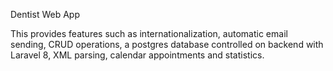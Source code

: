 Dentist Web App

This provides features such as 
internationalization, 
automatic email sending, 
CRUD operations, 
a postgres database controlled on backend with Laravel 8, 
XML parsing, 
calendar appointments and statistics.
